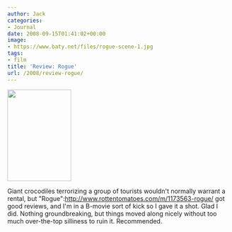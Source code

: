 ```yaml
---
author: Jack
categories:
- Journal
date: 2008-09-15T01:41:02+00:00
image:
- https://www.baty.net/files/rogue-scene-1.jpg
tags:
- film
title: 'Review: Rogue'
url: /2008/review-rogue/
---
```


[<img src="https://www.baty.net/files//rogue-cover.jpg" alt="" title="rogue-cover" width="144" height="207" class="alignleft size-full wp-image-2680" />][1]

<span class="drop_cap">G</span>iant crocodiles terrorizing a group of tourists wouldn't normally warrant a rental, but "Rogue":http://www.rottentomatoes.com/m/1173563-rogue/ got good reviews, and I'm in a B-movie sort of kick so I gave it a shot. Glad I did. Nothing groundbreaking, but things moved along nicely without too much over-the-top silliness to ruin it. Recommended.

 [1]: https://www.baty.net/files//rogue-cover.jpg